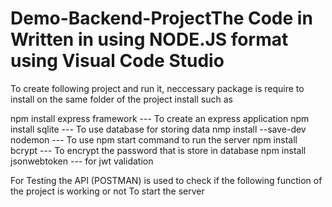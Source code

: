 # Demo-Backend-ProjectThe Code in Written in using NODE.JS format using  Visual Code Studio 
To create following project and run it, neccessary package is require to install on the same folder of the project install such as

npm install express framework --- To create an express application
npm install sqlite  --- To use database for storing data
nmp install --save-dev nodemon ---  To use npm start command to run the server
npm install bcrypt --- To encrypt the password that is store in database
npm install jsonwebtoken --- for jwt validation

For Testing the API (POSTMAN) is used to check if the following function of the project is working or not
To start the server 

